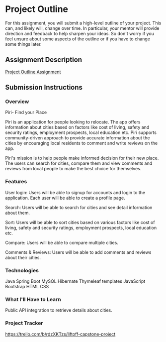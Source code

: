 # Project Outline
For this assignment, you will submit a high-level outline of your project. This can, and likely will, change over time. In particular, your mentor will provide direction and feedback to help sharpen your ideas. So don't worry if you feel unsure about some aspects of the outline or if you have to change some things later.

## Assignment Description
[Project Outline Assignment](https://education.launchcode.org/liftoff/modules/assignments/project-outline)

## Submission Instructions

### Overview
Piri- Find your Place

Piri is an application for people looking to relocate. The app offers information about cities based on factors like cost of living, safety and security ratings, employment prospects, local education etc. Piri supports community-driven approach to provide accurate information about the cities by encouraging local residents to comment and write reviews on the app.

Piri's mission is to help people make informed decision for their new place. The users can search for cities, compare them and view comments and reviews from local people to make the best choice for themselves.

### Features
User login: Users will be able to signup for accounts and login to the application. Each user will be able to create a profile page.

Search: Users will be able to search for cities and see detail information about them.

Sort: Users will be able to sort cities based on various factors like cost of living, safety and security ratings, employment prospects, local education etc.

Compare: Users will be able to compare multiple cities.

Comments & Reviews: Users will be able to add comments and reviews about their cities.


### Technologies
Java
Spring Boot
MySQL
Hibernate
Thymeleaf templates
JavaScript
Bootstrap
HTML
CSS

### What I'll Have to Learn
Public API integration to retrieve details about cities.
### Project Tracker
https://trello.com/b/rdzXKTzs/liftoff-capstone-project
